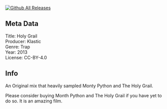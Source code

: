 [![Github All Releases](https://img.shields.io/github/downloads/atom/atom/total.svg)](https://github.com/Klastic/Klastic-Holy_Grail)

## Meta Data
Title: Holy Grail  
Producer: Klastic  
Genre: Trap  
Year: 2013  
License: CC-BY-4.0  

## Info 
An Original mix that heavily sampled Monty Python and The Holy Grail.

Please consider buying Month Python and The Holy Grail if you have yet to do so. It is an amazing film.